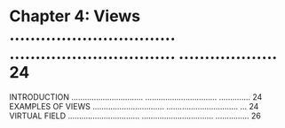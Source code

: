 # Chapter 4: Views ................................ ................................ ................... 24

INTRODUCTION ................................ ................................ .............. 24
EXAMPLES OF VIEWS ................................ ................................ ... 24
VIRTUAL FIELD ................................ ................................ ............... 26
